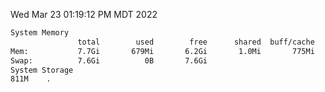 Wed Mar 23 01:19:12 PM MDT 2022
```bash
System Memory
               total        used        free      shared  buff/cache   available
Mem:           7.7Gi       679Mi       6.2Gi       1.0Mi       775Mi       6.8Gi
Swap:          7.6Gi          0B       7.6Gi
System Storage
811M	.
```
```bash
